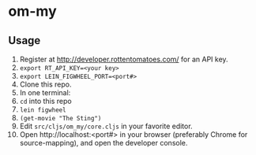 # om-my

## Usage

1. Register at http://developer.rottentomatoes.com/ for an API key.
1. ```export RT_API_KEY=<your key>```
1. ```export LEIN_FIGWHEEL_PORT=<port#>```
1. Clone this repo.
1. In one terminal:
 1. ```cd``` into this repo
 1. ```lein figwheel```
 1. ```(get-movie "The Sting")```
1. Edit ```src/cljs/om_my/core.cljs``` in your favorite editor.
1. Open http://localhost:<port#> in your browser (preferably Chrome for source-mapping), and open the developer console.
